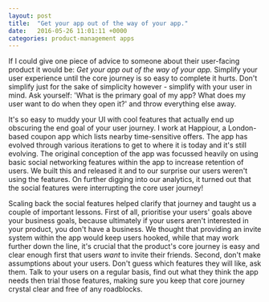 ```yaml
---
layout: post
title:  "Get your app out of the way of your app."
date:   2016-05-26 11:01:11 +0000
categories: product-management apps
---
```


If I could give one piece of advice to someone about their user-facing product it would be: *Get your app out of the way of your app.* Simplify your user experience until the core journey is so easy to complete it hurts. Don't simplify just for the sake of simplicity however - simplify with your user in mind. Ask yourself: 'What is the primary goal of my app? What does my user want to do when they open it?' and throw everything else away.

It's so easy to muddy your UI with cool features that actually end up obscuring the end goal of your user journey. I work at Happiour, a London-based coupon app which lists nearby time-sensitive offers. The app has evolved through various iterations to get to where it is today and it's still evolving. The original conception of the app was focussed heavily on using basic social networking features within the app to increase retention of users. We built this and released it and to our surprise our users weren't using the features. On further digging into our analytics, it turned out that the social features were interrupting the core user journey!

Scaling back the social features helped clarify that journey and taught us a couple of important lessons. First of all, prioritise your users' goals above your business goals, because ultimately if your users aren't interested in your product, you don't have a business. We thought that providing an invite system within the app would keep users hooked, while that may work further down the line, it's crucial that the product's core journey is easy and clear enough first that users *want* to invite their friends.
Second, don't make assumptions about your users. Don't guess which features they will like, ask them. Talk to your users on a regular basis, find out what they think the app needs then trial those features, making sure you keep that core journey crystal clear and free of any roadblocks.
